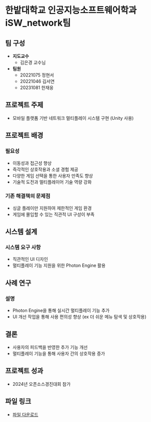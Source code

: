 # 한밭대학교 인공지능소프트웨어학과 iSW_network팀

## 팀 구성
- **지도교수**
  - 김은경 교수님
- **팀원**
  - 20221075 정현서
  - 20221046 김서연
  - 20231081 한재웅

## 프로젝트 주제
- 모바일 플랫폼 기반 네트워크 멀티플레이 시스템 구현 (Unity 사용)

## 프로젝트 배경

### 필요성
- 이동성과 접근성 향상
- 즉각적인 상호작용과 소셜 경험 제공
- 다양한 게임 선택을 통한 사용자 만족도 향상
- 기술적 도전과 멀티플레이어 기술 역량 강화

### 기존 해결책의 문제점
- 싱글 플레이만 지원하여 제한적인 게임 환경
- 게임에 몰입할 수 있는 직관적 UI 구성이 부족

## 시스템 설계

### 시스템 요구 사항
- 직관적인 UI 디자인
- 멀티플레이 기능 지원을 위한 Photon Engine 활용

## 사례 연구

### 설명
- Photon Engine을 통해 실시간 멀티플레이 기능 추가
- UI 개선 작업을 통해 사용 편의성 향상 (ex 더 쉬운 메뉴 탐색 및 상호작용)

## 결론

- 사용자의 피드백을 반영한 추가 기능 개선
- 멀티플레이 기능을 통해 사용자 간의 상호작용 증가

## 프로젝트 성과

- 2024년 오픈소스경진대회 참가

## 파일 링크
- [파일 다운로드](https://drive.google.com/file/d/1WPXKfwWyo0dItPZRrnOvTtpYlphxlcAL/view?usp=sharing)
